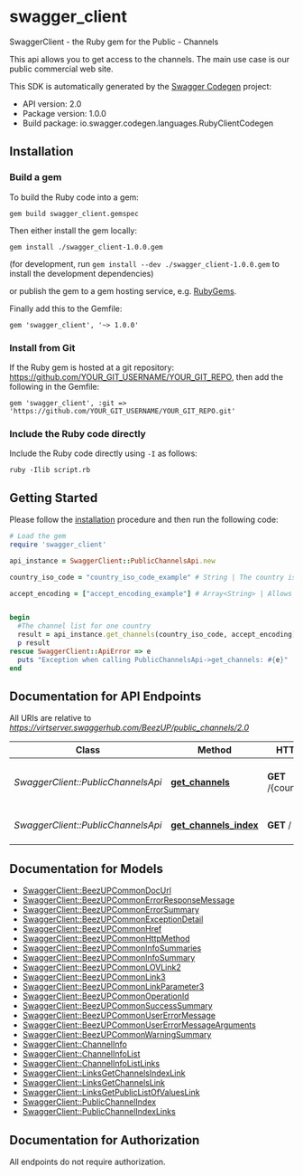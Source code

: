 # swagger_client

SwaggerClient - the Ruby gem for the Public - Channels

This api allows you to get access to the channels. The main use case is our public commercial web site.

This SDK is automatically generated by the [Swagger Codegen](https://github.com/swagger-api/swagger-codegen) project:

- API version: 2.0
- Package version: 1.0.0
- Build package: io.swagger.codegen.languages.RubyClientCodegen

## Installation

### Build a gem

To build the Ruby code into a gem:

```shell
gem build swagger_client.gemspec
```

Then either install the gem locally:

```shell
gem install ./swagger_client-1.0.0.gem
```
(for development, run `gem install --dev ./swagger_client-1.0.0.gem` to install the development dependencies)

or publish the gem to a gem hosting service, e.g. [RubyGems](https://rubygems.org/).

Finally add this to the Gemfile:

    gem 'swagger_client', '~> 1.0.0'

### Install from Git

If the Ruby gem is hosted at a git repository: https://github.com/YOUR_GIT_USERNAME/YOUR_GIT_REPO, then add the following in the Gemfile:

    gem 'swagger_client', :git => 'https://github.com/YOUR_GIT_USERNAME/YOUR_GIT_REPO.git'

### Include the Ruby code directly

Include the Ruby code directly using `-I` as follows:

```shell
ruby -Ilib script.rb
```

## Getting Started

Please follow the [installation](#installation) procedure and then run the following code:
```ruby
# Load the gem
require 'swagger_client'

api_instance = SwaggerClient::PublicChannelsApi.new

country_iso_code = "country_iso_code_example" # String | The country iso code alpha 3 based on this: https://en.wikipedia.org/wiki/ISO_3166-1_alpha-3#Decoding_table \\ To know which country are available you have to use the operation: GetChannelsByCountry 

accept_encoding = ["accept_encoding_example"] # Array<String> | Allows the client to indicate wether it accepts a compressed encoding to reduce traffic size.


begin
  #The channel list for one country
  result = api_instance.get_channels(country_iso_code, accept_encoding)
  p result
rescue SwaggerClient::ApiError => e
  puts "Exception when calling PublicChannelsApi->get_channels: #{e}"
end

```

## Documentation for API Endpoints

All URIs are relative to *https://virtserver.swaggerhub.com/BeezUP/public_channels/2.0*

Class | Method | HTTP request | Description
------------ | ------------- | ------------- | -------------
*SwaggerClient::PublicChannelsApi* | [**get_channels**](docs/PublicChannelsApi.md#get_channels) | **GET** /{countryIsoCode} | The channel list for one country
*SwaggerClient::PublicChannelsApi* | [**get_channels_index**](docs/PublicChannelsApi.md#get_channels_index) | **GET** / | Get public channel index


## Documentation for Models

 - [SwaggerClient::BeezUPCommonDocUrl](docs/BeezUPCommonDocUrl.md)
 - [SwaggerClient::BeezUPCommonErrorResponseMessage](docs/BeezUPCommonErrorResponseMessage.md)
 - [SwaggerClient::BeezUPCommonErrorSummary](docs/BeezUPCommonErrorSummary.md)
 - [SwaggerClient::BeezUPCommonExceptionDetail](docs/BeezUPCommonExceptionDetail.md)
 - [SwaggerClient::BeezUPCommonHref](docs/BeezUPCommonHref.md)
 - [SwaggerClient::BeezUPCommonHttpMethod](docs/BeezUPCommonHttpMethod.md)
 - [SwaggerClient::BeezUPCommonInfoSummaries](docs/BeezUPCommonInfoSummaries.md)
 - [SwaggerClient::BeezUPCommonInfoSummary](docs/BeezUPCommonInfoSummary.md)
 - [SwaggerClient::BeezUPCommonLOVLink2](docs/BeezUPCommonLOVLink2.md)
 - [SwaggerClient::BeezUPCommonLink3](docs/BeezUPCommonLink3.md)
 - [SwaggerClient::BeezUPCommonLinkParameter3](docs/BeezUPCommonLinkParameter3.md)
 - [SwaggerClient::BeezUPCommonOperationId](docs/BeezUPCommonOperationId.md)
 - [SwaggerClient::BeezUPCommonSuccessSummary](docs/BeezUPCommonSuccessSummary.md)
 - [SwaggerClient::BeezUPCommonUserErrorMessage](docs/BeezUPCommonUserErrorMessage.md)
 - [SwaggerClient::BeezUPCommonUserErrorMessageArguments](docs/BeezUPCommonUserErrorMessageArguments.md)
 - [SwaggerClient::BeezUPCommonWarningSummary](docs/BeezUPCommonWarningSummary.md)
 - [SwaggerClient::ChannelInfo](docs/ChannelInfo.md)
 - [SwaggerClient::ChannelInfoList](docs/ChannelInfoList.md)
 - [SwaggerClient::ChannelInfoListLinks](docs/ChannelInfoListLinks.md)
 - [SwaggerClient::LinksGetChannelsIndexLink](docs/LinksGetChannelsIndexLink.md)
 - [SwaggerClient::LinksGetChannelsLink](docs/LinksGetChannelsLink.md)
 - [SwaggerClient::LinksGetPublicListOfValuesLink](docs/LinksGetPublicListOfValuesLink.md)
 - [SwaggerClient::PublicChannelIndex](docs/PublicChannelIndex.md)
 - [SwaggerClient::PublicChannelIndexLinks](docs/PublicChannelIndexLinks.md)


## Documentation for Authorization

 All endpoints do not require authorization.

